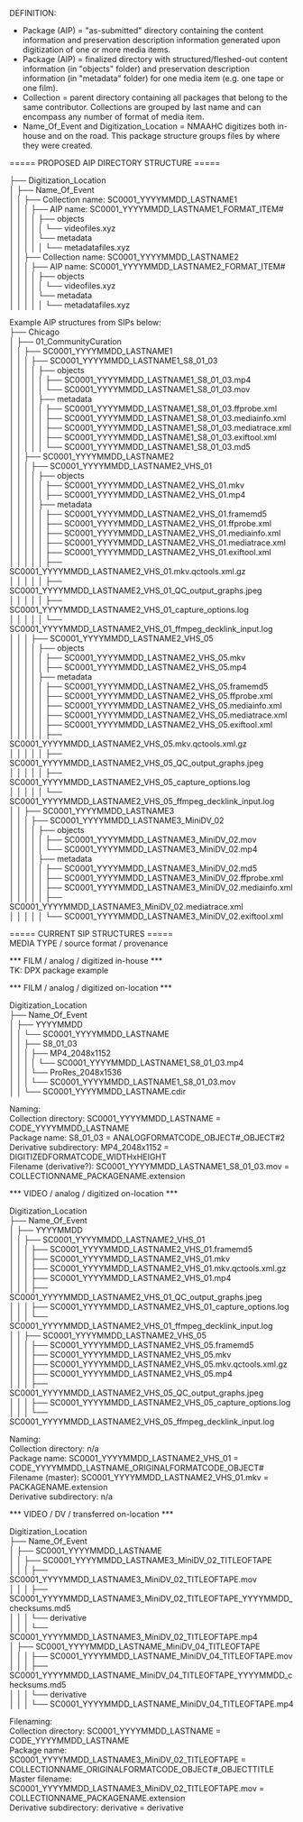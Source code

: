 DEFINITION:  
* Package (AIP) = "as-submitted" directory containing the content information and preservation description information generated upon digitization of one or more media items.  
* Package (AIP) = finalized directory with structured/fleshed-out content information (in "objects" folder) and preservation description information (in "metadata" folder) for one media item (e.g. one tape or one film).  
* Collection = parent directory containing all packages that belong to the same contributor. Collections are grouped by last name and can encompass any number of format of media item.  
* Name_Of_Event and Digitization_Location = NMAAHC digitizes both in-house and on the road. This package structure groups files by where they were created.  
  
  
===== PROPOSED AIP DIRECTORY STRUCTURE =====  
  
├── Digitization_Location  
│   ├── Name_Of_Event  
│   │   ├── Collection name: SC0001_YYYYMMDD_LASTNAME1  
│   │   │   ├── AIP name: SC0001_YYYYMMDD_LASTNAME1_FORMAT_ITEM#  
│   │   │   │   ├── objects  
│   │   │   │   │   └── videofiles.xyz  
│   │   │   │   └── metadata  
│   │   │   │   │   └── metadatafiles.xyz  
│   │   ├── Collection name: SC0001_YYYYMMDD_LASTNAME2  
│   │   │   ├── AIP name: SC0001_YYYYMMDD_LASTNAME2_FORMAT_ITEM#  
│   │   │   │   ├── objects  
│   │   │   │   │   └── videofiles.xyz  
│   │   │   │   └── metadata  
│   │   │   │   │   └── metadatafiles.xyz  
  
Example AIP structures from SIPs below:  
├── Chicago  
│   ├── 01_CommunityCuration  
│   │   ├── SC0001_YYYYMMDD_LASTNAME1  
│   │   │   ├── SC0001_YYYYMMDD_LASTNAME1_S8_01_03  
│   │   │   │   ├── objects  
│   │   │   │   │   ├── SC0001_YYYYMMDD_LASTNAME1_S8_01_03.mp4  
│   │   │   │   │   └── SC0001_YYYYMMDD_LASTNAME1_S8_01_03.mov  
│   │   │   │   ├── metadata  
│   │   │   │   │   ├── SC0001_YYYYMMDD_LASTNAME1_S8_01_03.ffprobe.xml  
│   │   │   │   │   ├── SC0001_YYYYMMDD_LASTNAME1_S8_01_03.mediainfo.xml  
│   │   │   │   │   ├── SC0001_YYYYMMDD_LASTNAME1_S8_01_03.mediatrace.xml  
│   │   │   │   │   ├── SC0001_YYYYMMDD_LASTNAME1_S8_01_03.exiftool.xml  
│   │   │   │   │   └── SC0001_YYYYMMDD_LASTNAME1_S8_01_03.md5  
│   │   ├── SC0001_YYYYMMDD_LASTNAME2  
│   │   │   ├── SC0001_YYYYMMDD_LASTNAME2_VHS_01  
│   │   │   │   ├── objects  
│   │   │   │   │   ├── SC0001_YYYYMMDD_LASTNAME2_VHS_01.mkv  
│   │   │   │   │   ├── SC0001_YYYYMMDD_LASTNAME2_VHS_01.mp4  
│   │   │   │   ├── metadata  
│   │   │   │   │   ├── SC0001_YYYYMMDD_LASTNAME2_VHS_01.framemd5  
│   │   │   │   │   ├── SC0001_YYYYMMDD_LASTNAME2_VHS_01.ffprobe.xml  
│   │   │   │   │   ├── SC0001_YYYYMMDD_LASTNAME2_VHS_01.mediainfo.xml  
│   │   │   │   │   ├── SC0001_YYYYMMDD_LASTNAME2_VHS_01.mediatrace.xml  
│   │   │   │   │   ├── SC0001_YYYYMMDD_LASTNAME2_VHS_01.exiftool.xml  
│   │   │   │   │   ├── SC0001_YYYYMMDD_LASTNAME2_VHS_01.mkv.qctools.xml.gz  
│   │   │   │   │   ├── SC0001_YYYYMMDD_LASTNAME2_VHS_01_QC_output_graphs.jpeg  
│   │   │   │   │   ├── SC0001_YYYYMMDD_LASTNAME2_VHS_01_capture_options.log  
│   │   │   │   │   └── SC0001_YYYYMMDD_LASTNAME2_VHS_01_ffmpeg_decklink_input.log  
│   │   │   ├── SC0001_YYYYMMDD_LASTNAME2_VHS_05  
│   │   │   │   ├── objects  
│   │   │   │   │   ├── SC0001_YYYYMMDD_LASTNAME2_VHS_05.mkv  
│   │   │   │   │   ├── SC0001_YYYYMMDD_LASTNAME2_VHS_05.mp4  
│   │   │   │   ├── metadata  
│   │   │   │   │   ├── SC0001_YYYYMMDD_LASTNAME2_VHS_05.framemd5  
│   │   │   │   │   ├── SC0001_YYYYMMDD_LASTNAME2_VHS_05.ffprobe.xml  
│   │   │   │   │   ├── SC0001_YYYYMMDD_LASTNAME2_VHS_05.mediainfo.xml  
│   │   │   │   │   ├── SC0001_YYYYMMDD_LASTNAME2_VHS_05.mediatrace.xml  
│   │   │   │   │   ├── SC0001_YYYYMMDD_LASTNAME2_VHS_05.exiftool.xml  
│   │   │   │   │   ├── SC0001_YYYYMMDD_LASTNAME2_VHS_05.mkv.qctools.xml.gz  
│   │   │   │   │   ├── SC0001_YYYYMMDD_LASTNAME2_VHS_05_QC_output_graphs.jpeg  
│   │   │   │   │   ├── SC0001_YYYYMMDD_LASTNAME2_VHS_05_capture_options.log  
│   │   │   │   │   └── SC0001_YYYYMMDD_LASTNAME2_VHS_05_ffmpeg_decklink_input.log  
│   │   ├── SC0001_YYYYMMDD_LASTNAME3  
│   │   │   ├── SC0001_YYYYMMDD_LASTNAME3_MiniDV_02  
│   │   │   │   ├── objects  
│   │   │   │   │   ├── SC0001_YYYYMMDD_LASTNAME3_MiniDV_02.mov  
│   │   │   │   │   └── SC0001_YYYYMMDD_LASTNAME3_MiniDV_02.mp4  
│   │   │   │   ├── metadata  
│   │   │   │   │   ├── SC0001_YYYYMMDD_LASTNAME3_MiniDV_02.md5  
│   │   │   │   │   ├── SC0001_YYYYMMDD_LASTNAME3_MiniDV_02.ffprobe.xml  
│   │   │   │   │   ├── SC0001_YYYYMMDD_LASTNAME3_MiniDV_02.mediainfo.xml  
│   │   │   │   │   ├── SC0001_YYYYMMDD_LASTNAME3_MiniDV_02.mediatrace.xml  
│   │   │   │   │   └── SC0001_YYYYMMDD_LASTNAME3_MiniDV_02.exiftool.xml  
  
  
  
===== CURRENT SIP STRUCTURES =====  
MEDIA TYPE / source format / provenance  
  
*** FILM / analog / digitized in-house ***  
TK: DPX package example  
  
*** FILM / analog / digitized on-location ***  
  
Digitization_Location  
├── Name_Of_Event  
│   ├── YYYYMMDD  
│   │   └── SC0001_YYYYMMDD_LASTNAME  
│   │     ├── S8_01_03  
│   │     │   ├── MP4_2048x1152  
│   │     │   │   └── SC0001_YYYYMMDD_LASTNAME1_S8_01_03.mp4  
│   │     │   └── ProRes_2048x1536  
│   │     │       └── SC0001_YYYYMMDD_LASTNAME1_S8_01_03.mov  
│   │     └── SC0001_YYYYMMDD_LASTNAME.cdir  
  
Naming:  
Collection directory:       SC0001_YYYYMMDD_LASTNAME                = CODE_YYYYMMDD_LASTNAME  
Package name:               S8_01_03                                = ANALOGFORMATCODE_OBJECT#_OBJECT#2  
Derivative subdirectory:    MP4_2048x1152                           = DIGITIZEDFORMATCODE_WIDTHxHEIGHT  
Filename (derivative?):     SC0001_YYYYMMDD_LASTNAME1_S8_01_03.mov  = COLLECTIONNAME_PACKAGENAME.extension  
  
  
*** VIDEO / analog / digitized on-location ***  
  
Digitization_Location  
├── Name_Of_Event  
│   ├── YYYYMMDD  
│   │   ├── SC0001_YYYYMMDD_LASTNAME2_VHS_01  
│   │   │   ├── SC0001_YYYYMMDD_LASTNAME2_VHS_01.framemd5  
│   │   │   ├── SC0001_YYYYMMDD_LASTNAME2_VHS_01.mkv  
│   │   │   ├── SC0001_YYYYMMDD_LASTNAME2_VHS_01.mkv.qctools.xml.gz  
│   │   │   ├── SC0001_YYYYMMDD_LASTNAME2_VHS_01.mp4  
│   │   │   ├── SC0001_YYYYMMDD_LASTNAME2_VHS_01_QC_output_graphs.jpeg  
│   │   │   ├── SC0001_YYYYMMDD_LASTNAME2_VHS_01_capture_options.log  
│   │   │   └── SC0001_YYYYMMDD_LASTNAME2_VHS_01_ffmpeg_decklink_input.log  
│   │   ├── SC0001_YYYYMMDD_LASTNAME2_VHS_05  
│   │   │   ├── SC0001_YYYYMMDD_LASTNAME2_VHS_05.framemd5  
│   │   │   ├── SC0001_YYYYMMDD_LASTNAME2_VHS_05.mkv  
│   │   │   ├── SC0001_YYYYMMDD_LASTNAME2_VHS_05.mkv.qctools.xml.gz  
│   │   │   ├── SC0001_YYYYMMDD_LASTNAME2_VHS_05.mp4  
│   │   │   ├── SC0001_YYYYMMDD_LASTNAME2_VHS_05_QC_output_graphs.jpeg  
│   │   │   ├── SC0001_YYYYMMDD_LASTNAME2_VHS_05_capture_options.log  
│   │   │   └── SC0001_YYYYMMDD_LASTNAME2_VHS_05_ffmpeg_decklink_input.log  
  
Naming:  
Collection directory:       n/a  
Package name:               SC0001_YYYYMMDD_LASTNAME2_VHS_01        = CODE_YYYYMMDD_LASTNAME_ORIGINALFORMATCODE_OBJECT#  
Filename (master):          SC0001_YYYYMMDD_LASTNAME2_VHS_01.mkv    = PACKAGENAME.extension  
Derivative subdirectory:    n/a  
  
  
*** VIDEO / DV / transferred on-location ***  
  
Digitization_Location  
├── Name_Of_Event  
│   ├── SC0001_YYYYMMDD_LASTNAME  
│   │   ├── SC0001_YYYYMMDD_LASTNAME3_MiniDV_02_TITLEOFTAPE  
│   │   │   ├── SC0001_YYYYMMDD_LASTNAME3_MiniDV_02_TITLEOFTAPE.mov  
│   │   │   ├── SC0001_YYYYMMDD_LASTNAME3_MiniDV_02_TITLEOFTAPE_YYYYMMDD_checksums.md5  
│   │   │   └── derivative  
│   │   │       └── SC0001_YYYYMMDD_LASTNAME3_MiniDV_02_TITLEOFTAPE.mp4  
│   ├── SC0001_YYYYMMDD_LASTNAME_MiniDV_04_TITLEOFTAPE  
│   │   │   ├── SC0001_YYYYMMDD_LASTNAME_MiniDV_04_TITLEOFTAPE.mov  
│   │   │   ├── SC0001_YYYYMMDD_LASTNAME_MiniDV_04_TITLEOFTAPE_YYYYMMDD_checksums.md5  
│   │   │   └── derivative  
│   │   │       └── SC0001_YYYYMMDD_LASTNAME_MiniDV_04_TITLEOFTAPE.mp4  
  
Filenaming:  
Collection directory:       SC0001_YYYYMMDD_LASTNAME                             = CODE_YYYYMMDD_LASTNAME  
Package name:               SC0001_YYYYMMDD_LASTNAME3_MiniDV_02_TITLEOFTAPE      = COLLECTIONNAME_ORIGINALFORMATCODE_OBJECT#_OBJECTTITLE  
Master filename:            SC0001_YYYYMMDD_LASTNAME3_MiniDV_02_TITLEOFTAPE.mov  = COLLECTIONNAME_PACKAGENAME.extension  
Derivative subdirectory:    derivative                                           = derivative  
